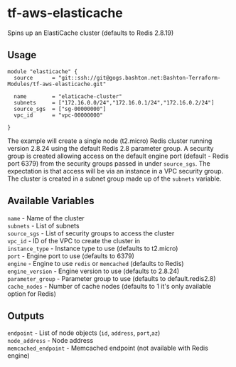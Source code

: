 # tf-aws-elasticache

Spins up an ElastiCache cluster (defaults to Redis 2.8.19)

## Usage

```
module "elasticache" {
  source      = "git::ssh://git@gogs.bashton.net:Bashton-Terraform-Modules/tf-aws-elasticache.git"

  name        = "elaticache-cluster"
  subnets     = ["172.16.0.0/24","172.16.0.1/24","172.16.0.2/24"]
  source_sgs  = ["sg-00000000"]
  vpc_id      = "vpc-00000000"

}
```

The example will create a single node (t2.micro) Redis cluster running version
2.8.24 using the default Redis 2.8 parameter group. A security group is created
allowing access on the default engine port (default - Redis port 6379) from the
security groups passed in under `source_sgs`. The expectation is that access
will be via an instance in a VPC security group. The cluster is created in a
subnet group made up of the `subnets` variable.

## Available Variables
`name` - Name of the cluster  
`subnets` - List of subnets  
`source_sgs` - List of security groups to access the cluster  
`vpc_id` - ID of the VPC to create the cluster in  
`instance_type` - Instance type to use (defaults to t2.micro)  
`port` - Engine port to use (defaults to 6379)  
`engine` - Engine to use `redis` or `memcached` (defaults to Redis)  
`engine_version` - Engine version to use (defaults to 2.8.24)  
`parameter_group` - Parameter group to use (defaults to default.redis2.8)  
`cache_nodes` - Number of cache nodes (defaults to 1 it's only available option
for Redis)  

## Outputs  
`endpoint` - List of node objects (`id`, `address`, `port`,`az`)  
`node_address` - Node address  
`memcached_endpoint` - Memcached endpoint (not available with Redis engine)  
